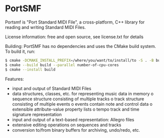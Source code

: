 # PortSMF

Portsmf is "Port Standard MIDI File", a cross-platform, C++ library
for reading and writing Standard MIDI Files.

License information:
free and open source, see license.txt for details

Building:
PortSMF has no dependencies and uses the CMake build system.
To build it, run:

``` bash
$ cmake -DCMAKE_INSTALL_PREFIX=/where/you/want/to/install/to -S . -B build
$ cmake --build build --parallel number-of-cpu-cores
$ cmake --install build
```

Features:

- input and output of Standard MIDI Files
- data structures, classes, etc. for representing music data in memory
    o sequence structure consisting of multiple tracks
    o track structure consisting of multiple events
    o events contain note and control data
    o extensible attribute-value property lists
    o tempo track and time signature representation
- input and output of a text-based representation: Allegro files
- extensive editing operations on sequences and tracks
- conversion to/from binary buffers for archiving, undo/redo, etc.
